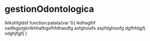 # gestionOdontologica


lklkshfgldsf
function:patata(var 1){
	lkdhaglhf sadlkgjslgknlkhhafbgsfhfdhasdfg
	asfghoiafs
	aspfdghisofg
	dgfhfdgjfj
	sdghjfgjfj
}